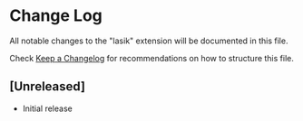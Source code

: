 # Change Log

All notable changes to the "lasik" extension will be documented in this file.

Check [Keep a Changelog](http://keepachangelog.com/) for recommendations on how to structure this file.

## [Unreleased]

- Initial release
